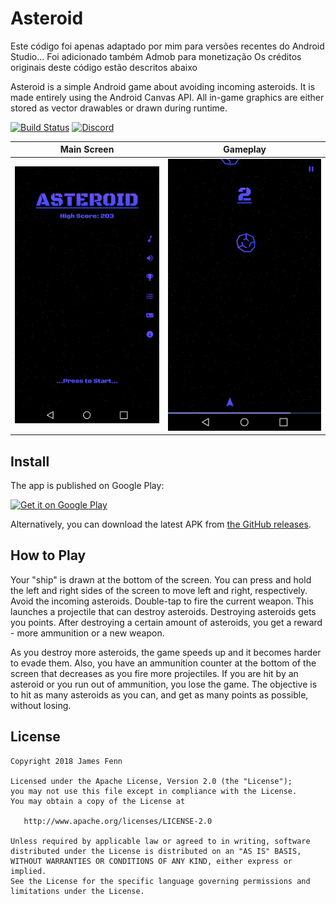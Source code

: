 # Asteroid

Este código foi apenas adaptado por mim para versões recentes do Android Studio...
Foi adicionado também Admob para monetização
Os créditos originais deste código estão descritos abaixo



Asteroid is a simple Android game about avoiding incoming asteroids. It is made entirely using the Android Canvas API. All in-game graphics are either stored as vector drawables or drawn during runtime.

[![Build Status](https://travis-ci.com/fennifith/Asteroid.svg?branch=master)](https://travis-ci.com/fennifith/Asteroid)
[![Discord](https://img.shields.io/discord/514625116706177035.svg?logo=discord&colorB=7289da)](https://discord.gg/hTAZHJt)

|Main Screen|Gameplay|
|--------|--------|
|![img](./.github/main.png?raw=true)|![img](./.github/gameplay.png?raw=true)|

## Install

The app is published on Google Play:

[<img src="https://play.google.com/intl/en_us/badges/images/generic/en_badge_web_generic.png"
    alt="Get it on Google Play"
    height="80">](https://play.google.com/store/apps/details?id=james.asteroid)

Alternatively, you can download the latest APK from [the GitHub releases](../../releases/).

## How to Play

Your "ship" is drawn at the bottom of the screen. You can press and hold the left and right sides of the screen to move left and right, respectively. Avoid the incoming asteroids. Double-tap to fire the current weapon. This launches a projectile that can destroy asteroids. Destroying asteroids gets you points. After destroying a certain amount of asteroids, you get a reward - more ammunition or a new weapon.

As you destroy more asteroids, the game speeds up and it becomes harder to evade them. Also, you have an ammunition counter at the bottom of the screen that decreases as you fire more projectiles. If you are hit by an asteroid or you run out of ammunition, you lose the game. The objective is to hit as many asteroids as you can, and get as many points as possible, without losing.

## License

```
Copyright 2018 James Fenn

Licensed under the Apache License, Version 2.0 (the "License");
you may not use this file except in compliance with the License.
You may obtain a copy of the License at

   http://www.apache.org/licenses/LICENSE-2.0

Unless required by applicable law or agreed to in writing, software
distributed under the License is distributed on an "AS IS" BASIS,
WITHOUT WARRANTIES OR CONDITIONS OF ANY KIND, either express or implied.
See the License for the specific language governing permissions and
limitations under the License.
```

